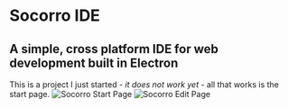 **Socorro IDE**
===========
A simple, cross platform IDE for web development built in Electron
------------------------------------------------------------------

This is a project I just started - *it does not work yet* - all that works is the start page. 
![Socorro Start Page](https://raw.githubusercontent.com/ianmartinez/Socorro-IDE/master/start.png "Start Page")
![Socorro Edit Page](https://raw.githubusercontent.com/ianmartinez/Socorro-IDE/master/edit.png "Edit Page")
